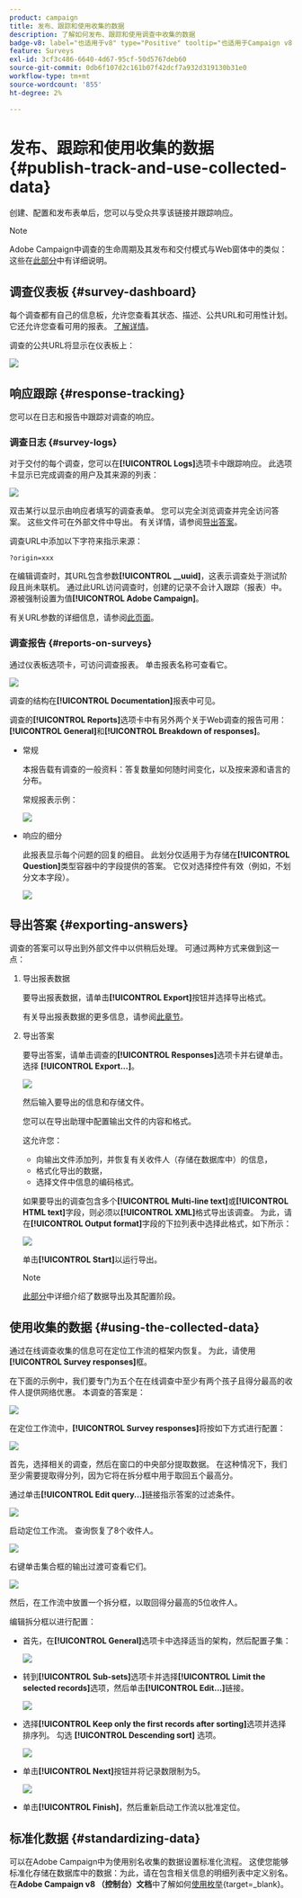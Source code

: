 ```yaml
---
product: campaign
title: 发布、跟踪和使用收集的数据
description: 了解如何发布、跟踪和使用调查中收集的数据
badge-v8: label="也适用于v8" type="Positive" tooltip="也适用于Campaign v8"
feature: Surveys
exl-id: 3cf3c486-6640-4d67-95cf-50d5767deb60
source-git-commit: 0db6f107d2c161b07f42dcf7a932d319130b31e0
workflow-type: tm+mt
source-wordcount: '855'
ht-degree: 2%

---
```


# 发布、跟踪和使用收集的数据{#publish-track-and-use-collected-data}



创建、配置和发布表单后，您可以与受众共享该链接并跟踪响应。

>[!NOTE]
>
>Adobe Campaign中调查的生命周期及其发布和交付模式与Web窗体中的类似：这些在[此部分](../../web/using/about-web-forms.md)中有详细说明。

## 调查仪表板 {#survey-dashboard}

每个调查都有自己的信息板，允许您查看其状态、描述、公共URL和可用性计划。 它还允许您查看可用的报表。 [了解详情](#reports-on-surveys)。

调查的公共URL将显示在仪表板上：

![](assets/survey_public_url.png)

## 响应跟踪 {#response-tracking}

您可以在日志和报告中跟踪对调查的响应。

### 调查日志 {#survey-logs}

对于交付的每个调查，您可以在&#x200B;**[!UICONTROL Logs]**&#x200B;选项卡中跟踪响应。 此选项卡显示已完成调查的用户及其来源的列表：

![](assets/s_ncs_admin_survey_logs.png)

双击某行以显示由响应者填写的调查表单。 您可以完全浏览调查并完全访问答案。 这些文件可在外部文件中导出。 有关详情，请参阅[导出答案](#exporting-answers)。

调查URL中添加以下字符来指示来源：

```
?origin=xxx
```

在编辑调查时，其URL包含参数&#x200B;**[!UICONTROL __uuid]**，这表示调查处于测试阶段且尚未联机。 通过此URL访问调查时，创建的记录不会计入跟踪（报表）中。 源被强制设置为值&#x200B;**[!UICONTROL Adobe Campaign]**。

有关URL参数的详细信息，请参阅[此页面](../../web/using/defining-web-forms-properties.md#form-url-parameters)。

### 调查报告 {#reports-on-surveys}

通过仪表板选项卡，可访问调查报表。 单击报表名称可查看它。

![](assets/s_ncs_admin_survey_report_doc.png)

调查的结构在&#x200B;**[!UICONTROL Documentation]**&#x200B;报表中可见。

调查的&#x200B;**[!UICONTROL Reports]**&#x200B;选项卡中有另外两个关于Web调查的报告可用： **[!UICONTROL General]**&#x200B;和&#x200B;**[!UICONTROL Breakdown of responses]**。

* 常规

  本报告载有调查的一般资料：答复数量如何随时间变化，以及按来源和语言的分布。

  常规报表示例：

  ![](assets/s_ncs_admin_survey_report_0.png)

* 响应的细分

  此报表显示每个问题的回复的细目。 此划分仅适用于为存储在&#x200B;**[!UICONTROL Question]**&#x200B;类型容器中的字段提供的答案。 它仅对选择控件有效（例如，不划分文本字段）。

  ![](assets/s_ncs_admin_survey_report_2.png)

## 导出答案 {#exporting-answers}

调查的答案可以导出到外部文件中以供稍后处理。 可通过两种方式来做到这一点：

1. 导出报表数据

   要导出报表数据，请单击&#x200B;**[!UICONTROL Export]**&#x200B;按钮并选择导出格式。

   有关导出报表数据的更多信息，请参阅[此章节](../../reporting/using/about-reports-creation-in-campaign.md)。

1. 导出答案

   要导出答案，请单击调查的&#x200B;**[!UICONTROL Responses]**&#x200B;选项卡并右键单击。 选择 **[!UICONTROL Export...]**。

   ![](assets/s_ncs_admin_survey_logs_export_menu.png)

   然后输入要导出的信息和存储文件。

   您可以在导出助理中配置输出文件的内容和格式。

   这允许您：

   * 向输出文件添加列，并恢复有关收件人（存储在数据库中）的信息，
   * 格式化导出的数据，
   * 选择文件中信息的编码格式。

   如果要导出的调查包含多个&#x200B;**[!UICONTROL Multi-line text]**&#x200B;或&#x200B;**[!UICONTROL HTML text]**&#x200B;字段，则必须以&#x200B;**[!UICONTROL XML]**&#x200B;格式导出该调查。 为此，请在&#x200B;**[!UICONTROL Output format]**&#x200B;字段的下拉列表中选择此格式，如下所示：

   ![](assets/s_ncs_admin_survey_logs_export_xml.png)

   单击&#x200B;**[!UICONTROL Start]**&#x200B;以运行导出。

   >[!NOTE]
   >
   >[此部分](../../platform/using/about-generic-imports-exports.md)中详细介绍了数据导出及其配置阶段。

## 使用收集的数据 {#using-the-collected-data}

通过在线调查收集的信息可在定位工作流的框架内恢复。 为此，请使用&#x200B;**[!UICONTROL Survey responses]**&#x200B;框。

在下面的示例中，我们要专门为五个在在线调查中至少有两个孩子且得分最高的收件人提供网络优惠。 本调查的答案是：

![](assets/s_ncs_admin_survey_responses_wf_box_4.png)

在定位工作流中，**[!UICONTROL Survey responses]**&#x200B;将按如下方式进行配置：

![](assets/s_ncs_admin_survey_responses_wf_box_1.png)

首先，选择相关的调查，然后在窗口的中央部分提取数据。 在这种情况下，我们至少需要提取得分列，因为它将在拆分框中用于取回五个最高分。

通过单击&#x200B;**[!UICONTROL Edit query...]**&#x200B;链接指示答案的过滤条件。

![](assets/s_ncs_admin_survey_responses_wf_box_2.png)

启动定位工作流。 查询恢复了8个收件人。

![](assets/s_ncs_admin_survey_responses_wf_box_5.png)

右键单击集合框的输出过渡可查看它们。

![](assets/s_ncs_admin_survey_responses_wf_box_6.png)

然后，在工作流中放置一个拆分框，以取回得分最高的5位收件人。

编辑拆分框以进行配置：

* 首先，在&#x200B;**[!UICONTROL General]**&#x200B;选项卡中选择适当的架构，然后配置子集：

  ![](assets/s_ncs_admin_survey_responses_wf_box_6b.png)

* 转到&#x200B;**[!UICONTROL Sub-sets]**&#x200B;选项卡并选择&#x200B;**[!UICONTROL Limit the selected records]**&#x200B;选项，然后单击&#x200B;**[!UICONTROL Edit...]**&#x200B;链接。

  ![](assets/s_ncs_admin_survey_responses_wf_box_7.png)

* 选择&#x200B;**[!UICONTROL Keep only the first records after sorting]**&#x200B;选项并选择排序列。 勾选 **[!UICONTROL Descending sort]** 选项。

  ![](assets/s_ncs_admin_survey_responses_wf_box_8.png)

* 单击&#x200B;**[!UICONTROL Next]**&#x200B;按钮并将记录数限制为5。

  ![](assets/s_ncs_admin_survey_responses_wf_box_9.png)

* 单击&#x200B;**[!UICONTROL Finish]**，然后重新启动工作流以批准定位。

## 标准化数据 {#standardizing-data}

可以在Adobe Campaign中为使用别名收集的数据设置标准化流程。 这使您能够标准化存储在数据库中的数据：为此，请在包含相关信息的明细列表中定义别名。 在&#x200B;**Adobe Campaign v8 （控制台）文档**&#x200B;中了解如何[使用枚举](https://experienceleague.adobe.com/zh-hans/docs/campaign/campaign-v8/config/settings/enumerations){target=_blank}。